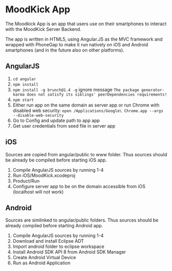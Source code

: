 MoodKick App
======

The Moodkick App is an app that users use on their smartphones to interact with the MoodKick Server Backend.

The app is written in HTML5, using Angular.JS as the MVC framework and wrapped with PhoneGap to make it run natively on iOS and Android smartphones (and in the future also on other platforms).

## AngularJS

1. `cd angular`
2. `npm install`
3. `npm install -g brunch@1.4 -g`
  ignore message `The package generator-karma does not satisfy its siblings' peerDependencies requirements!`
4. `npm start`
5. Either run app on the same domain as server app or run Chrome with disabled web security: `open /Applications/Google\ Chrome.app --args --disable-web-security`
6. Go to Config and update path to app app
7. Get user credentials from seed file in server app

## iOS

Sources are copied from angular/public to www folder. Thus sources should be already be compiled before starting iOS app.

1. Compile AngularJS sources by running 1-4
2. Run iOS/MoodKick.xcodeproj
3. Product/Run
4. Configure server app to be on the domain accessible from iOS (localhost will not work)

## Android

Sources are simlinked to angular/public folders. Thus sources should be already compiled before starting Android app.

1. Compile AngularJS sources by running 1-4
2. Download and install Eclipse ADT
3. Import android folder to eclipse workspace
4. Install Android SDK API 8 from Android SDK Manager
5. Create Android Virtual Device
6. Run as Android Application


